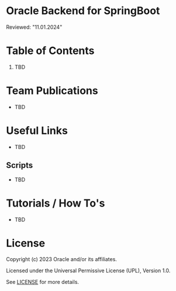 # Oracle Backend for SpringBoot
Reviewed: "11.01.2024"



# Table of Contents
 
1. TBD 

 
# Team Publications
- TBD

# Useful Links
- TBD

## Scripts
- TBD

# Tutorials / How To's
- TBD


# License
 
Copyright (c) 2023 Oracle and/or its affiliates.
 
Licensed under the Universal Permissive License (UPL), Version 1.0.
 
See [LICENSE]( https://github.com/oracle-devrel/technology-engineering/blob/folder-structure/LICENSE) for more details.
